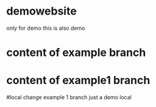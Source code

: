 # demowebsite
only for demo
this is also demo
# content of example branch
# content of example1 branch
#local change example 1 branch
just a demo local
